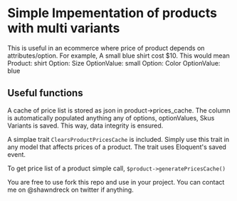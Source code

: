 # Simple Impementation of products with multi variants

This is useful in an ecommerce where price of product depends on attributes/option. For example,
A small blue shirt cost $10.
This would mean
Product: shirt
Option: Size
OptionValue: small
Option: Color
OptionValue: blue


## Useful functions

A cache of price list is stored as json in product->prices_cache. The column is automatically populated anything any of options, optionValues, Skus Variants is saved. This way, data integrity is ensured.

A simplae trait `ClearsProductPricesCache` is included. Simply use this trait in any model that affects prices of a product.
The trait uses Eloquent's saved event.

To get price list of a product simple call, `$product->generatePricesCache()`

You are free to use fork this repo and use in your project. You can contact me on @shawndreck on twitter if anything.
